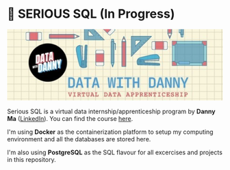 # :scroll: SERIOUS SQL (**In Progress**)
![enter image description here](https://github.com/mohammedsaqlainattar/Serious-SQL-Apprenticeship/blob/main/Images/Data%20with%20Danny.png?raw=true) 


Serious SQL is a virtual data internship/apprenticeship program by **Danny Ma** ([LinkedIn](https://www.linkedin.com/in/datawithdanny/)). You can find the course [here](https://www.datawithdanny.com/courses/serious-sql).

I'm using **Docker** as the containerization platform to setup my computing environment and all the databases are stored here.

I'm also using **PostgreSQL** as the SQL flavour for all excercises and projects in this repository.
